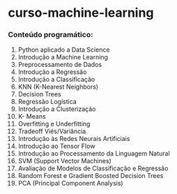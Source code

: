 # curso-machine-learning

### Conteúdo programático:

1. Python aplicado a Data Science
2. Introdução a Machine Learning
3. Preprocessamento de Dados
4. Introdução a Regressão
5. Introdução a Classificação
6. KNN (K-Nearest Neighbors)
7. Decision Trees
8. Regressão Logística
9. Introdução a Clusterização
10. K- Means
11. Overfitting e Underfitting
12. Tradeoff Viés/Variância
13. Introdução às Redes Neurais Artificiais
14. Introdução ao Tensor Flow
15. Introdução ao Processamento da Linguagem Natural
16. SVM (Support Vector Machines)
17. Avaliação de Modelos de Classificação e Regressão
18. Random Forest e Gradient Boosted Decision Trees
19. PCA (Principal Component Analysis)
